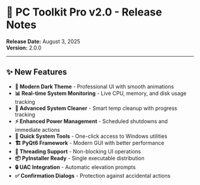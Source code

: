 # 🚀 PC Toolkit Pro v2.0 - Release Notes

**Release Date:** August 3, 2025  
**Version:** 2.0.0  

---

## ✨ New Features

- **🌙 Modern Dark Theme** - Professional UI with smooth animations
- **📊 Real-time System Monitoring** - Live CPU, memory, and disk usage tracking
- **🧹 Advanced System Cleaner** - Smart temp cleanup with progress tracking
- **⚡ Enhanced Power Management** - Scheduled shutdowns and immediate actions
- **🔧 Quick System Tools** - One-click access to Windows utilities
- **🏗️ PyQt6 Framework** - Modern GUI with better performance
- **🧵 Threading Support** - Non-blocking UI operations
- **📦 PyInstaller Ready** - Single executable distribution
- **🔒 UAC Integration** - Automatic elevation prompts
- **✅ Confirmation Dialogs** - Protection against accidental actions
